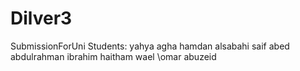 # Dilver3
SubmissionForUni
Students:
yahya agha
hamdan alsabahi
saif abed
abdulrahman ibrahim
haitham wael
\omar abuzeid
